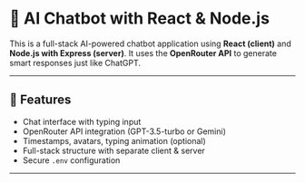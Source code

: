 # 🤖 AI Chatbot with React & Node.js

This is a full-stack AI-powered chatbot application using **React (client)** and **Node.js with Express (server)**. It uses the **OpenRouter API** to generate smart responses just like ChatGPT.

---

## 🚀 Features

- Chat interface with typing input
- OpenRouter API integration (GPT-3.5-turbo or Gemini)
- Timestamps, avatars, typing animation (optional)
- Full-stack structure with separate client & server
- Secure `.env` configuration

---



